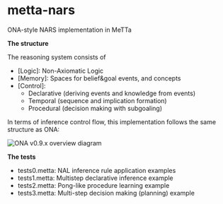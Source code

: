 # metta-nars
ONA-style NARS implementation in MeTTa

**The structure**

The reasoning system consists of
- [Logic]: Non-Axiomatic Logic
- [Memory]: Spaces for belief&goal events, and concepts
- [Control]:
    - Declarative (deriving events and knowledge from events)
    - Temporal (sequence and implication formation)
    - Procedural (decision making with subgoaling)
 
In terms of inference control flow, this implementation follows the same structure as ONA:

![ONA v0.9.x overview diagram](https://user-images.githubusercontent.com/8284677/181041442-f497e4b6-5abe-43ac-8ba7-e75152a6b51f.png)


**The tests**

- tests0.metta: NAL inference rule application examples
- tests1.metta: Multistep declarative inference example
- tests2.metta: Pong-like procedure learning example
- tests3.metta: Multi-step decision making (planning) example
